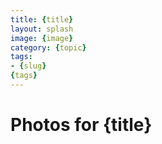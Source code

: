 ```yaml
---
title: {title}
layout: splash
image: {image}
category: {topic}
tags:
- {slug}
{tags}
---
```

# Photos for {title}
